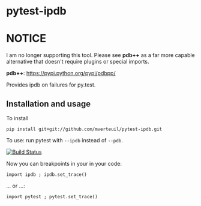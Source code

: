 pytest-ipdb
===========

NOTICE
======

I am no longer supporting this tool. Please see **pdb++** as a far more capable alternative that doesn't require plugins or special imports.

**pdb++**: https://pypi.python.org/pypi/pdbpp/ 


Provides ipdb on failures for py.test.

Installation and usage
----------------------

To install

    pip install git+git://github.com/mverteuil/pytest-ipdb.git
  
To use: run pytest with `--ipdb` instead of `--pdb`.

[![Build Status](https://travis-ci.org/mverteuil/pytest-ipdb.svg)](https://travis-ci.org/mverteuil/pytest-ipdb)

Now you can breakpoints in your in your code:

    import ipdb ; ipdb.set_trace()

... or ...:

    import pytest ; pytest.set_trace()

   
